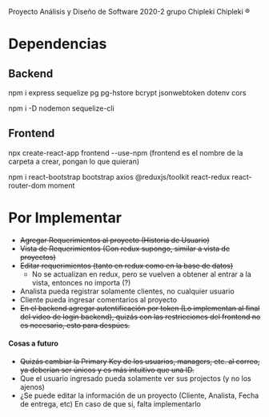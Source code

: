 Proyecto Análisis y Diseño de Software 2020-2 grupo Chipleki Chipleki ®

# Dependencias
## Backend
npm i express sequelize pg pg-hstore bcrypt jsonwebtoken dotenv cors

npm i -D nodemon sequelize-cli
## Frontend
npx create-react-app frontend --use-npm      (frontend es el nombre de la carpeta a crear, pongan lo que quieran)

npm i react-bootstrap bootstrap axios @reduxjs/toolkit react-redux react-router-dom moment

# Por Implementar
* ~~Agregar Requerimientos al proyecto (Historia de Usuario)~~
* ~~Vista de Requerimientos (Con redux supongo, similar a vista de proyectos)~~
* ~~Editar requerimientos (tanto en redux como en la base de datos)~~
  + No se actualizan en redux, pero se vuelven a obtener al entrar a la vista, entonces no importa (?)
* Analista pueda registrar solamente clientes, no cualquier usuario
* Cliente pueda ingresar comentarios al proyecto
* ~~En el backend agregar autentificación por token (Lo implementan al final del video de login backend), quizás con las restricciones del frontend no es necesario, esto para despúes.~~
#### Cosas a futuro
* ~~Quizás cambiar la Primary Key de los usuarios, managers, etc. al correo, ya deberían ser únicos y es más intuitivo que una ID.~~
* Que el usuario ingresado pueda solamente ver sus projectos (y no los ajenos)
* ¿Se puede editar la información de un proyecto (Cliente, Analista, Fecha de entrega, etc) En caso de que si, falta implementarlo

